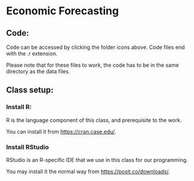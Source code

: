 # Economic Forecasting

## Code:
Code can be accessed by clicking the folder icons above. Code files end with the .r extension.

Please note that for these files to work, the code has to be in the same directory as the data files.

## Class setup:

### Install R:
R is the language component of this class, and prerequisite to the work.

You can install it from https://cran.case.edu/.

### Install RStudio
RStudio is an R-specific IDE that we use in this class for our programming.

You may install it the normal way from https://posit.co/downloads/.

